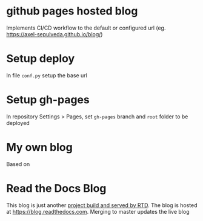 
github pages hosted blog
===========================

Implements CI/CD workflow to the default or configured url (eg. https://axel-sepulveda.github.io/blog/) 


# Setup deploy
In file `conf.py` setup the base url


# Setup gh-pages
In repository Settings > Pages, set `gh-pages` branch and `root` folder to be deployed


My own blog
==================

Based on 

Read the Docs Blog
==================

This blog is just another
[project build and served by RTD](https://readthedocs.org/projects/readthedocs-blog/).
The blog is hosted at https://blog.readthedocs.com.
Merging to master updates the live blog
